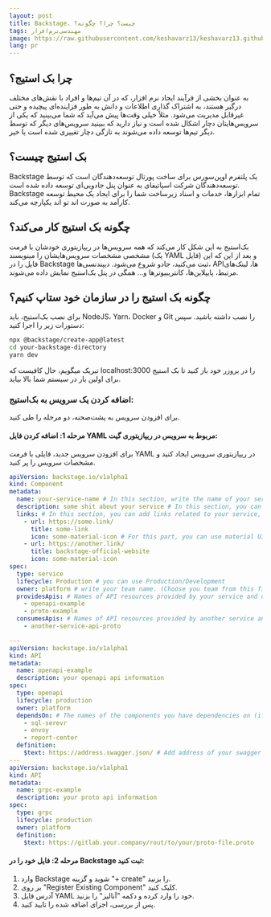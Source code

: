 ```yaml
---
layout: post
title: Backstage، چیست؟ چرا؟ چگونه؟
tags: مهندسی‌نرم‌افزار
image: https://raw.githubusercontent.com/keshavarz13/keshavarz13.github.io/main/images/backstage.jpg
lang: pr
---
```


## چرا بک استیج؟
به عنوان بخشی از فرآیند ایجاد نرم افزار، که در آن تیم‌ها و افراد با نقش‌های مختلف درگیر هستند، به اشتراک گذاری اطلاعات و دانش به طور فزاینده‌ای پیچیده و حتی غیرقابل مدیریت می‌شود. مثلاً خیلی وقت‌ها پیش می‌آید که شما می‌بینید که یکی از سرویس‌هایتان دچار اشکال شده است و نیاز دارید که ببینید سرویس‌های دیگر که توسط دیگر تیم‌ها توسعه داده‌ می‌شوند به تازگی دچار تغییری شده است یا خیر. 

## بک استیج چیست؟
Backstage یک پلتفرم اوپن‌سورس برای ساخت پورتال توسعه‌دهندگان است که توسط توسعه‌دهندگان شرکت اسپاتیفای به عنوان پنل جادویی‌ای توسعه داده شده است. Backstage تمام ابزارها، خدمات و اسناد زیرساخت شما را برای ایجاد یک محیط توسعه کارآمد به صورت اند تو اند یکپارچه می‌کند.

## چگونه بک استیج کار می‌کند؟
بک‌استیج به این شکل کار می‌کند که همه سرویس‌ها در ریپازیتوری خودشان با فرمت مشخصی مشخصات سرویس‌هایشان را مینویسند (یک YAML فایل) و بعد از این که این فایل را در Backstage ثبت می‌کنید، جادو شروع می‌شود. دیپندنسی‌ها، APIها، لینک‌های مرتبط، پایپلاین‌ها، کانتریبیوتر‌ها و... همگی در پنل بک‌استیج نمایش داده می‌شوند.

## چگونه بک استیج را در سازمان خود ستاپ کنیم؟
برای نصب بک‌استیج، باید NodeJS، Yarn، Docker و Git را نصب داشته باشید. سپس دستورات زیر را اجرا کنید:

```sh
npx @backstage/create-app@latest
cd your-backstage-directory
yarn dev
```
تبریک میگویم، حال کافیست که localhost:3000 را در بروزر خود باز کنید تا بک استیج برای اولین بار در سیستم شما بالا بیاید.‌

### اضافه کردن یک سرویس به بک‌استیج:
برای افزودن سرویس به پشت‌صحنه، دو مرحله را طی کنید.

#### مرحله 1: اضافه کردن فایل YAML مربوط به سرویس در ریپازیتوری گیت:
برای افزودن سرویس جدید، فایلی با فرمت YAML در ریپازیتوری سرویس ایجاد کنید و مشخصات سرویس را پر کنید.

```yaml
apiVersion: backstage.io/v1alpha1
kind: Component
metadata:
  name: your-service-name # In this section, write the name of your service, for example, report-center and...
  description: some shit about your service # In this section, you can explain a little about what this service is for.
  links: # In this section, you can add links related to your service, such as Grafana, Hangfire, Confluence, etc.
    - url: https://some.link/ 
      title: some-link 
      icon: some-material-icon # For this part, you can use material UI icons, for example, dashboard, etc. To be able to use the right icon, you can use this link: https://fonts.google.com/icons
    - url: https://another.link/
      title: backstage-official-website
      icon: some-material-icon
spec:
  type: service 
  lifecycle: Production # you can use Production/Development
  owner: platform # write your team name. (Choose you team from this file: )
  providesApis: # Names of API resources provided by your service and defined below (you can have any number of APIs)
    - openapi-example 
    - proto-example
  consumesApis: # Names of API resources provided by another service and defined in the entities.yaml of that service(you can have any number of APIs)
    - another-service-api-proto 

--- 
apiVersion: backstage.io/v1alpha1
kind: API
metadata:
  name: openapi-example 
  description: your openapi api information
spec:
  type: openapi
  lifecycle: production
  owner: platform
  dependsOn: # The names of the components you have dependencies on (if that component exists in the backstage, the name you enter must be the same as its name in the backstage)
    - sql-serevr
    - envoy
    - report-center
  definition:
    $text: https://address.swagger.json/ # Add address of your swagger json for example https://foo.bar/swagger/v1/swagger.json
--- 
apiVersion: backstage.io/v1alpha1
kind: API
metadata:
  name: grpc-example
  description: your proto api information
spec:
  type: grpc
  lifecycle: production
  owner: platform
  definition:
    $text: https://gitlab.your.company/rout/to/your/proto-file.proto
```

#### مرحله 2: فایل خود را در Backstage ثبت کنید:
1. وارد Backstage شوید و گزینه "+ create" را بزنید.
2. بر روی "Register Existing Component" کلیک کنید.
3. آدرس فایل YAML خود را وارد کرده و دکمه "آنالیز" را بزنید.
4. پس از بررسی، اجزای اضافه شده را تایید کنید.


